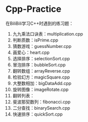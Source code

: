 # Cpp-Practice
在BiliBili学习C++时遇到的练习题：    
01. 九九乘法口诀表：multiplication.cpp  
02. 判断质数：isPrime.cpp  
03. 猜数游戏：guessNumber.cpp  
04. 画爱心：heart.cpp 
05. 选择排序：selectionSort.cpp  
06. 冒泡排序：bubbleSort.cpp  
07. 翻转数组：arrayReverse.cpp  
08. 检验幻方：magicSquare.cpp  
09. 大整数相加：bigDataAdd.cpp   
10. 旋转图像：imageRotate.cpp  
11. 翻转列表：  
12. 斐波那契数列：fibonacci.cpp  
13. 二分查找：binarySearch.cpp  
14. 快速排序：quickSort.cpp  
